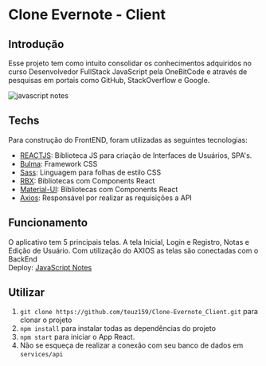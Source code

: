 # Clone Evernote - Client

## Introdução

Esse projeto tem como intuito consolidar os conhecimentos adquiridos no curso Desenvolvedor FullStack JavaScript pela OneBitCode e através de pesquisas em portais como GitHub, StackOverflow e Google.

![javascript notes](https://user-images.githubusercontent.com/100682248/172067131-e65a72d8-5a7b-4d56-a441-f92c3ceed1d6.png)

## Techs

Para construção do FrontEND, foram utilizadas as seguintes tecnologias:

* [REACTJS](https://reactjs.org/): Biblioteca JS para criação de Interfaces de Usuários, SPA's.
* [Bulma](https://bulma.io/): Framework CSS
* [Sass](https://sass-lang.com/): Linguagem para folhas de estilo CSS
* [RBX](https://dfee.github.io/rbx/): Bibliotecas com Components React
* [Material-UI](https://mui.com/pt/): Bibliotecas com Components React
* [Axios](https://axios-http.com/ptbr/docs/intro): Responsável por realizar as requisições a API

## Funcionamento

O aplicativo tem 5 principais telas. A tela Inicial, Login e Registro, Notas e Edição de Usuário. Com utilização do AXIOS as telas são conectadas com o BackEnd<br>
Deploy: [JavaScript Notes](https://app-notes-client.herokuapp.com/)

## Utilizar
1. `git clone https://github.com/teuz159/Clone-Evernote_Client.git` para clonar o projeto
2. `npm install` para instalar todas as dependências do projeto
3. `npm start` para iniciar o App React.
4. Não se esqueça de realizar a conexão com seu banco de dados em `services/api`
